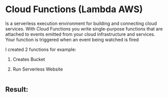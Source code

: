 # Cloud Functions (Lambda AWS)
Is a serverless execution environment for building and connecting cloud services. With Cloud Functions you write single-purpose functions that are attached to events emitted from your cloud infrastructure and services. Your function is triggered when an event being watched is fired

I created 2 functions for example:

1. Creates Bucket

2. Run Serverless Website

<img src="">

## Result:

<img src="">
